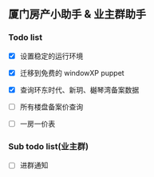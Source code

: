 ## 厦门房产小助手 & 业主群助手



### Todo list
- [x] 设置稳定的运行环境
- [x] 迁移到免费的 windowXP puppet
- [x] 查询环东时代、新玥、樾琴湾备案数据
- [ ] 所有楼盘备案价查询
- [ ] 一房一价表


### Sub todo list(业主群)
- [ ] 进群通知
